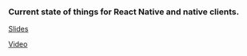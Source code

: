 ### Current state of things for React Native and native clients.

[Slides](https://docs.google.com/presentation/d/1Q2xqbEY8oi_Ns9xuiupdSuUbCKo8vkEc17tAeL0DVo0/edit?usp=sharing)

[Video](https://drive.google.com/file/d/1lzGIeHC7wkN7QbPhCI3Yr2CYmzbnZw8g/view?usp=sharing)

